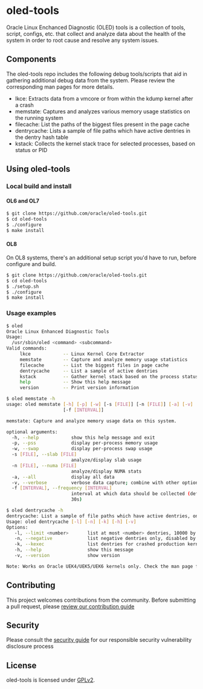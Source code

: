 # oled-tools

Oracle Linux Enchanced Diagnostic (OLED) tools is a collection of tools, script, configs, etc. that collect and analyze data about the health of the system in order to root cause and resolve any system issues.

## Components

The oled-tools repo includes the following debug tools/scripts that aid in gathering additional debug data from the system. Please review the corresponding man pages for more details.

- lkce: Extracts data from a vmcore or from within the kdump kernel after a crash
- memstate: Captures and analyzes various memory usage statistics on the running system
- filecache: List the paths of the biggest files present in the page cache
- dentrycache: Lists a sample of file paths which have active dentries in the dentry hash table
- kstack: Collects the kernel stack trace for selected processes, based on status or PID

## Using oled-tools

### Local build and install

#### OL6 and OL7
```bash
$ git clone https://github.com/oracle/oled-tools.git
$ cd oled-tools
$ ./configure
$ make install
```

#### OL8
On OL8 systems, there's an additional setup script you'd have to run, before configure and build.
```bash
$ git clone https://github.com/oracle/oled-tools.git
$ cd oled-tools
$ ./setup.sh
$ ./configure
$ make install
```

### Usage examples

```bash
$ oled
Oracle Linux Enhanced Diagnostic Tools
Usage:
  /usr/sbin/oled <command> <subcommand>
Valid commands:
     lkce            -- Linux Kernel Core Extractor
     memstate        -- Capture and analyze memory usage statistics
     filecache       -- List the biggest files in page cache
     dentrycache     -- List a sample of active dentries
     kstack          -- Gather kernel stack based on the process status or PID
     help            -- Show this help message
     version         -- Print version information

$ oled memstate -h
usage: oled memstate [-h] [-p] [-w] [-s [FILE]] [-n [FILE]] [-a] [-v]
                     [-f [INTERVAL]]

memstate: Capture and analyze memory usage data on this system.

optional arguments:
  -h, --help            show this help message and exit
  -p, --pss             display per-process memory usage
  -w, --swap            display per-process swap usage
  -s [FILE], --slab [FILE]
                        analyze/display slab usage
  -n [FILE], --numa [FILE]
                        analyze/display NUMA stats
  -a, --all             display all data
  -v, --verbose         verbose data capture; combine with other options
  -f [INTERVAL], --frequency [INTERVAL]
                        interval at which data should be collected (default:
                        30s)

$ oled dentrycache -h
dentrycache: List a sample of file paths which have active dentries, on this system.
Usage: oled dentrycache [-l] [-n] [-k] [-h] [-v]
Options:
   -l, --limit <number>       list at most <number> dentries, 10000 by default
   -n, --negative             list negative dentries only, disabled by default
   -k, --kexec                list dentries for crashed production kernel
   -h, --help                 show this message
   -v, --version              show version

Note: Works on Oracle UEK4/UEK5/UEK6 kernels only. Check the man page for more information.
```

## Contributing

This project welcomes contributions from the community. Before submitting a pull request, please [review our contribution guide](./CONTRIBUTING.md)

## Security

Please consult the [security guide](./SECURITY.md) for our responsible security vulnerability disclosure process

## License

oled-tools is licensed under [GPLv2](LICENSE.txt).
